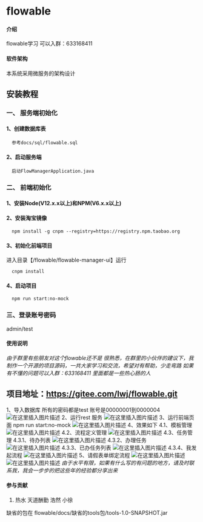 # flowable

#### 介绍
flowable学习 可以入群：633168411

#### 软件架构
本系统采用微服务的架构设计


## 安装教程
### 一、 服务端初始化
#### 1、创建数据库表
```
  参考docs/sql/flowable.sql
```
#### 2、启动服务端
```
  启动FlowManagerApplication.java
```
### 二、 前端初始化
#### 1、安装Node(V12.x.x以上)和NPM(V6.x.x以上)
#### 2、安装淘宝镜像
```
  npm install -g cnpm --registry=https://registry.npm.taobao.org
```

#### 3、初始化前端项目
进入目录【/flowable/flowable-manager-ui】运行
``` 
  cnpm install
```

#### 4、启动项目
```
  npm run start:no-mock
```

### 三、登录账号密码
admin/test



#### 使用说明
*由于群里有些朋友对这个flowable还不是 很熟悉，在群里的小伙伴的建议下，我制作一个开源的项目源码，一共大家学习和交流，希望对有帮助，少走弯路  如果有不懂的问题可以入群：633168411  里面都是一些热心肠的人*
## 项目地址：https://gitee.com/lwj/flowable.git
1、导入数据库  所有的密码都是test  账号是00000001到0000004
![在这里插入图片描述](https://img-blog.csdnimg.cn/20191128112800979.png)
2、运行rest 服务
![在这里插入图片描述](https://img-blog.csdnimg.cn/20191128112843709.png?x-oss-process=image/watermark,type_ZmFuZ3poZW5naGVpdGk,shadow_10,text_aHR0cHM6Ly9ibG9nLmNzZG4ubmV0L2xpdXdlbmp1bjA1MTAx,size_16,color_FFFFFF,t_70)
3、运行前端页面 npm run start:no-mock
![在这里插入图片描述](https://img-blog.csdnimg.cn/20191128112935187.png?x-oss-process=image/watermark,type_ZmFuZ3poZW5naGVpdGk,shadow_10,text_aHR0cHM6Ly9ibG9nLmNzZG4ubmV0L2xpdXdlbmp1bjA1MTAx,size_16,color_FFFFFF,t_70)
4、效果如下
4.1、模板管理
![在这里插入图片描述](https://img-blog.csdnimg.cn/20191128113038267.png?x-oss-process=image/watermark,type_ZmFuZ3poZW5naGVpdGk,shadow_10,text_aHR0cHM6Ly9ibG9nLmNzZG4ubmV0L2xpdXdlbmp1bjA1MTAx,size_16,color_FFFFFF,t_70)
4.2、流程定义管理
![在这里插入图片描述](https://img-blog.csdnimg.cn/20191128113205374.png?x-oss-process=image/watermark,type_ZmFuZ3poZW5naGVpdGk,shadow_10,text_aHR0cHM6Ly9ibG9nLmNzZG4ubmV0L2xpdXdlbmp1bjA1MTAx,size_16,color_FFFFFF,t_70)
4.3、任务管理
4.3.1、待办列表
![在这里插入图片描述](https://img-blog.csdnimg.cn/20191128113356425.png?x-oss-process=image/watermark,type_ZmFuZ3poZW5naGVpdGk,shadow_10,text_aHR0cHM6Ly9ibG9nLmNzZG4ubmV0L2xpdXdlbmp1bjA1MTAx,size_16,color_FFFFFF,t_70)
4.3.2、办理任务
![在这里插入图片描述](https://img-blog.csdnimg.cn/20191128113456305.png?x-oss-process=image/watermark,type_ZmFuZ3poZW5naGVpdGk,shadow_10,text_aHR0cHM6Ly9ibG9nLmNzZG4ubmV0L2xpdXdlbmp1bjA1MTAx,size_16,color_FFFFFF,t_70)
4.3.3、已办任务列表
![在这里插入图片描述](https://img-blog.csdnimg.cn/20191128113526767.png?x-oss-process=image/watermark,type_ZmFuZ3poZW5naGVpdGk,shadow_10,text_aHR0cHM6Ly9ibG9nLmNzZG4ubmV0L2xpdXdlbmp1bjA1MTAx,size_16,color_FFFFFF,t_70)
4.3.4、我发起流程
![在这里插入图片描述](https://img-blog.csdnimg.cn/20191128113559735.png?x-oss-process=image/watermark,type_ZmFuZ3poZW5naGVpdGk,shadow_10,text_aHR0cHM6Ly9ibG9nLmNzZG4ubmV0L2xpdXdlbmp1bjA1MTAx,size_16,color_FFFFFF,t_70)
5、请假表单绑定流程
![在这里插入图片描述](https://img-blog.csdnimg.cn/20191128113646402.png?x-oss-process=image/watermark,type_ZmFuZ3poZW5naGVpdGk,shadow_10,text_aHR0cHM6Ly9ibG9nLmNzZG4ubmV0L2xpdXdlbmp1bjA1MTAx,size_16,color_FFFFFF,t_70)
![在这里插入图片描述](https://img-blog.csdnimg.cn/20191128113702634.png?x-oss-process=image/watermark,type_ZmFuZ3poZW5naGVpdGk,shadow_10,text_aHR0cHM6Ly9ibG9nLmNzZG4ubmV0L2xpdXdlbmp1bjA1MTAx,size_16,color_FFFFFF,t_70)
*由于水平有限，如果有什么写的有问题的地方，请及时联系我，我会一步步的把这些年的经验都分享出来*

#### 参与贡献

1.  热水 天道酬勤 浩然 小徐

缺省的包在  flowable/docs/缺省的tools包/tools-1.0-SNAPSHOT.jar
